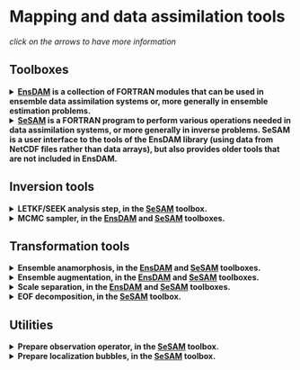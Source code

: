 # Mapping and data assimilation tools

*click on the arrows to have more information*

## Toolboxes

<details>
  <summary><strong><a href="https://github.com/brankart/ensdam">EnsDAM</a> is a collection of FORTRAN modules that can be used in ensemble data assimilation systems or, more generally in ensemble estimation problems.</strong></summary>

<hr style="border:1px solid blue">

The library includes the following tools:
  * Ensemble Bayesian update, using an MCMC sampler, with covariance localization (<a href="https://doi.org/10.3389/fams.2019.00058">Brankart, 2019</a>),
  * Ensemble augmentation, with covariance localization (<a href="https://doi.org/10.3389/fams.2019.00058">Brankart, 2019</a>),
  * Ensemble anamorphosis (<a href="http://www.ocean-sci.net/6/247/2010/">Béal et al., 2010</a>; <a href="http://dx.doi.org/10.5194/os-8-121-2012">Brankart et al., 2012</a>; <a href="https://doi.org/10.3389/fams.2019.00058">Brankart, 2019</a>)
  * Ensemble scores (<a href="http://dx.doi.org/10.5194/os-11-425-2015">Candille et al., 2015</a>; <a href="https://doi.org/10.1175/JTECH-D-19-0002.1">Germineaud et al., 2019</a>; <a href="https://doi.org/10.3389/fams.2019.00058">Brankart, 2019</a>),
  * Scale separation (<a href="https://doi.org/10.5194/os-15-443-2019">Tissier et al., 2019</a>),
  * Generation of stochastic fields,
  * etc.

<hr style="border:1px solid blue">
</details>

<details>
  <summary><strong><a href="https://github.com/brankart/sesam">SeSAM</a> is a FORTRAN program to perform various operations needed in data assimilation systems, or more generally in inverse problems. SeSAM is a user interface to the tools of the EnsDAM library (using data from NetCDF files rather than data arrays), but also provides older tools that are not included in EnsDAM.</strong></summary>

<hr style="border:1px solid blue">

The program includes an interface to the tools of the EnsDAM library
and also the following tools (not included in EnsDAM):
  * Ensemble Bayesian update, using the analysis step of the SEEK filter (slightly modified to be equivalent to the analysis step of the Ensemble Tranform Kalman Filter),
  * Modified algorithm using domain localization (developed in <a href="http://dx.doi.org/10.1016/S0924-7963(03)00022-8">Testut et al., 2003</a>; <a href="http://dx.doi.org/10.1029/2001JC001198">Brankart et al., 2003</a>, and still recently applied for instance in <a href="https://doi.org/10.5194/os-15-443-2019">Tissier et al., 2019</a>; <a href="https://doi.org/10.1175/JTECH-D-19-0002.1">Germineaud et al., 2019</a>; <a href="https://doi.org/10.3389/fmars.2019.00822">Metref et al., 2020</a>; <a href="https://doi.org/10.5194/os-16-1297-2020">Santana-Falcon et al., 2020</a>),
  * Generalization of the algorithm to truncated Gaussian distributions (<a href="http://dx.doi.org/10.1016/j.ocemod.2008.10.007">Lauvernet et al., 2009</a>),
  * Generalization of the algorithm to correlated observation errors (<a href="http://dx.doi.org/10.1175/2008MWR2693.1">Brankart et al., 2009</a> ; <a href="http://dx.doi.org/10.1175/JTECH-D-16-0048.1">Ruggiero al., 2016</a>),
  * Generalization of the algorithm to adaptive statistics (<a href="http://dx.doi.org/10.1175/2009MWR3085.1">Brankart et al., 2010</a>),
  * Empirical Orthogonal Fonctions (EOF) décomposition,
  * Interface to observation databases.

<hr style="border:1px solid blue">
</details>

## Inversion tools

<details>
  <summary><strong>LETKF/SEEK analysis step, in the <a href="https://github.com/brankart/sesam">SeSAM</a> toolbox.</strong></summary>

<hr style="border:1px solid blue">

This tool applies the LETKF/SEEK observational update algorithm to condition a prior ensemble to observations.

The input is an ensemble of model states (in 1D, 2D, 3D or 4D) and an observation vector.

The output is the updated ensemble (condtioned to the observations).

The main parameters controls the observation error standard deviation and the localization of the ensemble covariance.

<hr style="border:1px solid blue">
</details>

<details>
  <summary><strong>MCMC sampler, in the <a href="https://github.com/brankart/ensdam">EnsDAM</a> and <a href="https://github.com/brankart/sesam">SeSAM</a> toolboxes.</strong></summary>

<hr style="border:1px solid blue">

This tool applies the MCMC sampler algorithm (proposed in <a href="https://doi.org/10.3389/fams.2019.00058">Brankart, 2019</a>) to condition a prior ensemble to observations.

The input is an multiscale ensemble of model states (in 1D, 2D, 3D or 4D) and an observation vector.

The output is a sample of the posterior probability distribution (condtioned to the observations).

The main parameters controls the observation error standard deviation and the localization of the ensemble covariance.

The program can be adjusted to include additional conditions to the posterior probabilty distribution.

<hr style="border:1px solid blue">
</details>

## Transformation tools

<details>
  <summary><strong>Ensemble anamorphosis, in the <a href="https://github.com/brankart/ensdam">EnsDAM</a> and <a href="https://github.com/brankart/sesam">SeSAM</a> toolboxes.</strong></summary>

<hr style="border:1px solid blue">

This tool computes and applies the anamorphosis transformation (described in <a href="http://dx.doi.org/10.5194/os-8-121-2012">Brankart et al., 2012</a>) to transform the marginal distributions of a given input ensemble into a specified distribution (usually a normalize Gaussian distribution). The transformation can then be applied to model state or observation vectors.

The first step is to compute the quantiles of the input ensemble (defining the piecwise linear anamorphosis transformation). The input is the ensemble; and the output is the set of required quantiles.

The second step is apply the transformation. The input is the vector to transform, and the output is the transformed vector.

The main parameters are the list of quantiles used to specify the transformation (for instance, the deciles) and the quantiles of the target marginal distribution.

<hr style="border:1px solid blue">
</details>

<details>
  <summary><strong>Ensemble augmentation, in the <a href="https://github.com/brankart/ensdam">EnsDAM</a> and <a href="https://github.com/brankart/sesam">SeSAM</a> toolboxes.</strong></summary>

<hr style="border:1px solid blue">

This tool applies the MCMC sampler algorithm (proposed in <a href="https://doi.org/10.3389/fams.2019.00058">Brankart, 2019</a>) to augment an input ensemble with new members with the same covariance matrix, with localization applied to dismiss long-range correlations. Combined with the anamorphosis tools, this can generate new ensemble members with the same marginal distribution and the same local rank correlation structure.

The input is an multiscale ensemble of model states (in 1D, 2D, 3D or 4D).

The output is an additional sample with the same covariance (with localization).

The main parameters controls localization of the ensemble covariance.

<hr style="border:1px solid blue">
</details>

<details>
  <summary><strong>Scale separation, in the <a href="https://github.com/brankart/ensdam">EnsDAM</a> and <a href="https://github.com/brankart/sesam">SeSAM</a> toolboxes.</strong></summary>

<hr style="border:1px solid blue">

This tool compute the spectrum of an input model state in the basis of the spherical harmonics.

Automatic iteration on 2D slices is applied if the tool is provided with a 3D or 4D state or with an ensemble of states.

The forward transformation compute the spectrum (for each slice and each member of the ensemble).

The backward transformation reconstruct the model state from the spectrum. Scale sepraration is then obtained by limiting the range of spherical harmonics used in the reconstruction.

<hr style="border:1px solid blue">
</details>

<details>
  <summary><strong>EOF decomposition, in the  <a href="https://github.com/brankart/sesam">SeSAM</a> toolbox.</strong></summary>

<hr style="border:1px solid blue">

This tool compute the EOF decomposition of an ensemble of model states (in 1D, 2D, 3D or 4D).

The input is an ensemble of model states. The output is the required number of EOFs.

The main parameters controls the metrics that is used to perform the decomposition (i.e. the relative importance to give to different state variables, especially if they have different dimensions).

This tool does not require that the whole ensemble be stored in memory (it is read twice if needed), and can thus be applied to large state vectors.

<hr style="border:1px solid blue">
</details>

## Utilities

<details>
  <summary><strong>Prepare observation operator, in the <a href="https://github.com/brankart/sesam">SeSAM</a> toolbox.</strong></summary>

<hr style="border:1px solid blue">

This tool extract observations from observation databases in their native NetCDF format, and prepare them to be used by the other tools.

This includes the localization of each observation in the model grid and the computation of the interpolation coefficients (to move from the model grid to observation locations) defining the observation operator.

<hr style="border:1px solid blue">
</details>

<details>
  <summary><strong>Prepare localization bubbles, in the <a href="https://github.com/brankart/sesam">SeSAM</a> toolbox.</strong></summary>

<hr style="border:1px solid blue">

This tool prepares the localization bubbles to be used in the LETKF/SEEK observational update algorithm (if localization is required).

<hr style="border:1px solid blue">
</details>


